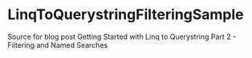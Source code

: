 LinqToQuerystringFilteringSample
================================

Source for blog post Getting Started with Linq to Querystring Part 2 - Filtering and Named Searches
